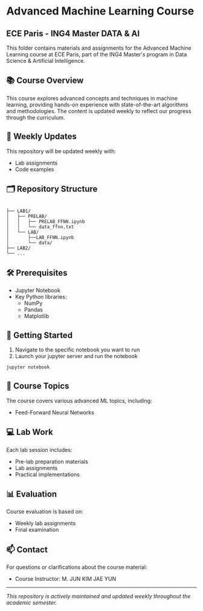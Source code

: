 # Advanced Machine Learning Course
## ECE Paris - ING4 Master DATA & AI

This folder contains materials and assignments for the Advanced Machine Learning course at ECE Paris, part of the ING4 Master's program in Data Science & Artificial Intelligence.

## 📚 Course Overview

This course explores advanced concepts and techniques in machine learning, providing hands-on experience with state-of-the-art algorithms and methodologies. The content is updated weekly to reflect our progress through the curriculum.

## 📅 Weekly Updates

This repository will be updated weekly with:
- Lab assignments
- Code examples

## 🗂 Repository Structure

```

├── LAB1/
│   ├── PRELAB/
│   │   ├── PRELAB_FFNN.ipynb
│   │   └── data_ffnn.txt
│   └── LAB/
│       ├──LAB_FFNN.ipynb
│       └── data/
├── LAB2/
└── ...
```

## 🛠 Prerequisites

- Jupyter Notebook
- Key Python libraries:
  - NumPy
  - Pandas
  - Matplotlib


## 🚀 Getting Started

1. Navigate to the specific notebook you want to run
2. Launch your jupyter server and run the notebook
```bash
jupyter notebook
```

## 📝 Course Topics

The course covers various advanced ML topics, including:
- Feed-Forward Neural Networks


## 💻 Lab Work

Each lab session includes:
- Pre-lab preparation materials
- Lab assignments
- Practical implementations

## 📊 Evaluation

Course evaluation is based on:
- Weekly lab assignments
- Final examination


## 📫 Contact

For questions or clarifications about the course material:
- Course Instructor: M. JUN KIM JAE YUN

---

*This repository is actively maintained and updated weekly throughout the academic semester.*
